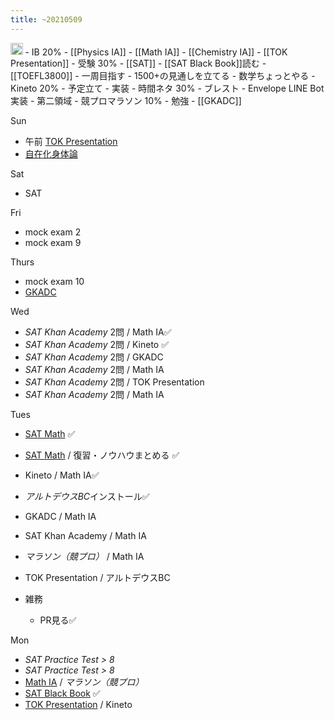 ```yaml
---
title: ~20210509
---
```


<img src='https://scrapbox.io/api/pages/blu3mo-public/public/icon' alt='public.icon' height="19.5"/>
- IB 20%
    - [[Physics IA]]
    - [[Math IA]]
    - [[Chemistry IA]]
    - [[TOK Presentation]]
- 受験 30%
    - [[SAT]]
        - [[SAT Black Book]]読む
    - [[TOEFL3800]]
        - 一周目指す
    - 1500+の見通しを立てる
    - 数学ちょっとやる
- Kineto 20%
    - 予定立て
    - 実装
- 時間ネタ 30%
    - ブレスト
    - Envelope LINE Bot実装
- 第二領域
    - 競プロマラソン 10%
    - 勉強
    - [[GKADC]]

Sun

* 午前 [TOK Presentation](TOK%20Presentation.md)
* [自在化身体論](%E8%87%AA%E5%9C%A8%E5%8C%96%E8%BA%AB%E4%BD%93%E8%AB%96.md)

Sat

* SAT

Fri

* mock exam 2
* mock exam 9

Thurs

* mock exam 10
* [GKADC](GKADC.md)

Wed

* *SAT Khan Academy* 2問 / Math IA✅
* *SAT Khan Academy* 2問 / Kineto ✅
* *SAT Khan Academy* 2問 / GKADC
* *SAT Khan Academy* 2問 / Math IA
* *SAT Khan Academy* 2問 / TOK Presentation
* *SAT Khan Academy* 2問 / Math IA

Tues

* [SAT Math](SAT%20Math.md) ✅

* [SAT Math](SAT%20Math.md) / 復習・ノウハウまとめる ✅

* Kineto / Math IA✅

* *アルトデウスBC*インストール✅

* GKADC / Math IA

* SAT Khan Academy / Math IA

* *マラソン（競プロ）* / Math IA

* TOK Presentation / アルトデウスBC

* 雑務
  
  * PR見る✅

Mon

* *SAT Practice Test  > 8*
* *SAT Practice Test  > 8*
* [Math IA](Math%20IA.md) / *マラソン（競プロ）*
* [SAT Black Book](SAT%20Black%20Book.md) ✅
* [TOK Presentation](TOK%20Presentation.md) / Kineto
